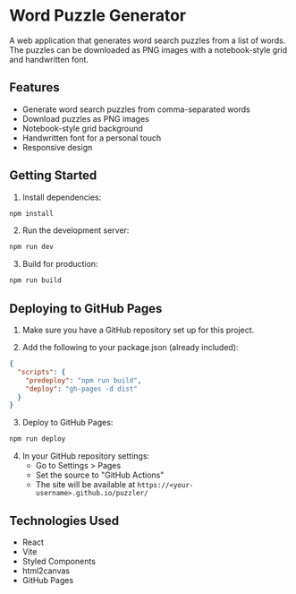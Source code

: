 # Word Puzzle Generator

A web application that generates word search puzzles from a list of words. The puzzles can be downloaded as PNG images with a notebook-style grid and handwritten font.

## Features

- Generate word search puzzles from comma-separated words
- Download puzzles as PNG images
- Notebook-style grid background
- Handwritten font for a personal touch
- Responsive design

## Getting Started

1. Install dependencies:
```bash
npm install
```

2. Run the development server:
```bash
npm run dev
```

3. Build for production:
```bash
npm run build
```

## Deploying to GitHub Pages

1. Make sure you have a GitHub repository set up for this project.

2. Add the following to your package.json (already included):
```json
{
  "scripts": {
    "predeploy": "npm run build",
    "deploy": "gh-pages -d dist"
  }
}
```

3. Deploy to GitHub Pages:
```bash
npm run deploy
```

4. In your GitHub repository settings:
   - Go to Settings > Pages
   - Set the source to "GitHub Actions"
   - The site will be available at `https://<your-username>.github.io/puzzler/`

## Technologies Used

- React
- Vite
- Styled Components
- html2canvas
- GitHub Pages